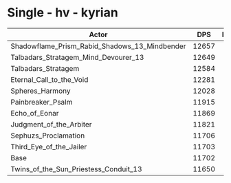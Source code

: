 # Single - hv - kyrian
| Actor | DPS | Increase |
|---|:---:|:---:|
|Shadowflame_Prism_Rabid_Shadows_13_Mindbender|12657|8.16%|
|Talbadars_Stratagem_Mind_Devourer_13|12649|8.09%|
|Talbadars_Stratagem|12584|7.53%|
|Eternal_Call_to_the_Void|12281|4.95%|
|Spheres_Harmony|12028|2.79%|
|Painbreaker_Psalm|11915|1.82%|
|Echo_of_Eonar|11869|1.42%|
|Judgment_of_the_Arbiter|11821|1.02%|
|Sephuzs_Proclamation|11706|0.03%|
|Third_Eye_of_the_Jailer|11703|0.01%|
|Base|11702|0.00%|
|Twins_of_the_Sun_Priestess_Conduit_13|11650|-0.45%|
